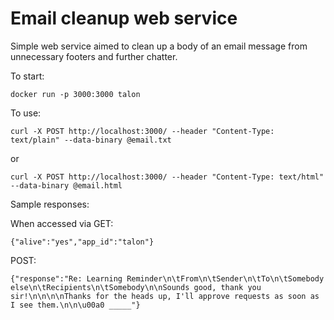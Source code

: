 # Email cleanup web service
Simple web service aimed to clean up a body of an email message from unnecessary footers and further chatter.

To start:
````
docker run -p 3000:3000 talon
````

To use:
````
curl -X POST http://localhost:3000/ --header "Content-Type: text/plain" --data-binary @email.txt
````
or
````
curl -X POST http://localhost:3000/ --header "Content-Type: text/html" --data-binary @email.html
````
Sample responses:

When accessed via GET:
````
{"alive":"yes","app_id":"talon"}
````

POST:
````
{"response":"Re: Learning Reminder\n\tFrom\n\tSender\n\tTo\n\tSomebody else\n\tRecipients\n\tSomebody\n\nSounds good, thank you sir!\n\n\n\nThanks for the heads up, I'll approve requests as soon as I see them.\n\n\u00a0 _____"}
````
